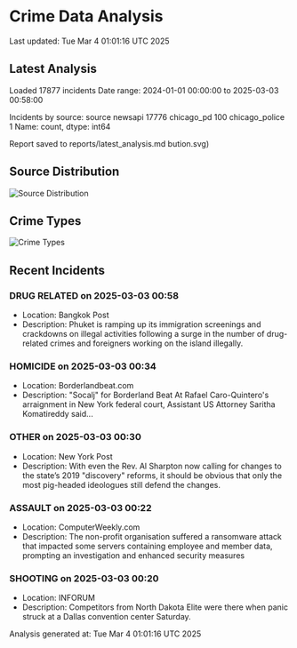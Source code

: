 # Crime Data Analysis
Last updated: Tue Mar  4 01:01:16 UTC 2025

## Latest Analysis

Loaded 17877 incidents
Date range: 2024-01-01 00:00:00 to 2025-03-03 00:58:00

Incidents by source:
source
newsapi           17776
chicago_pd          100
chicago_police        1
Name: count, dtype: int64

Report saved to reports/latest_analysis.md
bution.svg)

## Source Distribution
![Source Distribution](images/source_distribution.svg)

## Crime Types
![Crime Types](images/crime_types.svg)

## Recent Incidents

### DRUG RELATED on 2025-03-03 00:58
- Location: Bangkok Post
- Description: Phuket is ramping up its immigration screenings and crackdowns on illegal activities following a surge in the number of drug-related crimes and foreigners working on the island illegally.


### HOMICIDE on 2025-03-03 00:34
- Location: Borderlandbeat.com
- Description: "Socalj" for Borderland Beat At Rafael Caro-Quintero's arraignment in New York federal court, Assistant US Attorney Saritha Komatireddy said...


### OTHER on 2025-03-03 00:30
- Location: New York Post
- Description: With even the Rev. Al Sharpton now calling for changes to the state’s 2019 "discovery" reforms, it should be obvious that only the most pig-headed ideologues still defend the changes.


### ASSAULT on 2025-03-03 00:22
- Location: ComputerWeekly.com
- Description: The non-profit organisation suffered a ransomware attack that impacted some servers containing employee and member data, prompting an investigation and enhanced security measures


### SHOOTING on 2025-03-03 00:20
- Location: INFORUM
- Description: Competitors from North Dakota Elite were there when panic struck at a Dallas convention center Saturday.

Analysis generated at: Tue Mar  4 01:01:16 UTC 2025
